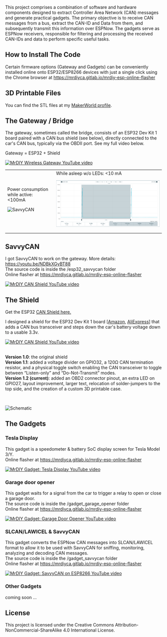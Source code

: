 This project comprises a combination of software and hardware components designed to extract Controller Area Network (CAN) messages and generate practical gadgets. The primary objective is to receive CAN messages from a bus, extract the CAN-ID and Data from them, and subsequently transmit this information over ESPNow. The gadgets serve as ESPNow receivers, responsible for filtering and processing the received CAN-IDs and data to perform specific useful tasks.

## How to Install The Code

Certain firmware options (Gateway and Gadgets) can be conveniently installed online onto ESP32/ESP8266 devices with just a single click using the Chrome browser at <a href='https://mrdiyca.gitlab.io/mrdiy-esp-online-flasher'>https://mrdiyca.gitlab.io/mrdiy-esp-online-flasher</a>

## 3D Printable Files

You can find the STL files at my <a href='https://makerworld.com/en/@mrdiy'>MakerWorld profile</a>.


## The Gateway / Bridge

The gateway, sometimes called the bridge, consists of an ESP32 Dev Kit 1 board paired with a CAN bus shield (see below), directly connected to the car's CAN bus, typically via the OBDII port. See my full video below.

Gateway = ESP32 + Shield

[![MrDIY Wireless Gateway YouTube video](https://img.youtube.com/vi/XiqU5wpnupk/0.jpg)](https://www.youtube.com/watch?v=XiqU5wpnupk)

<table>
<tr>

<td>
Power consumption while active: <100mA 

![SavvyCAN](https://gitlab.com/MrDIYca/canabus/-/raw/main/img/power_usage_active.png)</td>
<td>
While asleep w/o LEDs: <10 mA 

![SavvyCAN](img/power_usage_idle.png)

</td>

</tr>
</table>

## SavvyCAN

I got SavvyCAN to work on the gateway. More details: https://youtu.be/NDBkXGyBT88
<br>The source code is inside the /esp32_savvycan folder
<br>Online flasher at https://mrdiyca.gitlab.io/mrdiy-esp-online-flasher

[![MrDIY CAN Shield YouTube video](https://img.youtube.com/vi/NDBkXGyBT88/0.jpg)](https://www.youtube.com/watch?v=NDBkXGyBT88)



## The Shield

Get the ESP32 <a href="https://store.mrdiy.ca/p/esp32-can-bus-shield/"> CAN Shield here.</a>

I designed a shield for the ESP32 Dev Kit 1 board [<a href='https://geni.us/jS2Lx1W'>Amazon</a>, <a href='https://s.click.aliexpress.com/e/_DmhOymx'>AliExpress</a>] that adds a CAN bus transceiver and steps down the car's battery voltage down to a usable 3.3v.


[![MrDIY CAN Shield YouTube video](https://img.youtube.com/vi/Se2KCVyD7CM/0.jpg)](https://www.youtube.com/watch?v=Se2KCVyD7CM)


<br>**Version 1.0**: the original shield
<br>**Version 1.1**: added a voltage divider on GPIO32, a 120Ω CAN termination resistor, and a physical toggle switch enabling the CAN transceiver to toggle between “Listen-only” and “Do-Not-Transmit” modes.
<br>**Version 1.2 (current)**: added an OBD2 connector pinout, an extra LED on GPIO27, layout improvement, larger text, relocation of solder-jumpers to the top side, and the creation of a custom 3D printable case.

<br>

![Schematic](https://gitlab.com/MrDIYca/canabus/-/raw/main/img/schematic_can_shield__esp32_v1.2.png)


## The Gadgets

### Tesla Display

This gadget is a speedometer & battery SoC display screen for Tesla Model 3/Y.
<br>Online flasher at https://mrdiyca.gitlab.io/mrdiy-esp-online-flasher


[![MrDIY Gadget: Tesla Display YouTube video](https://img.youtube.com/vi/RgQMdmYFQI0/0.jpg)](https://www.youtube.com/watch?v=RgQMdmYFQI0)

### Garage door opener

This gadget waits for a signal from the car to trigger a relay to open or close a garage door. 
<br>The source code is inside the /gadget_garage_opener folder
<br>Online flasher at https://mrdiyca.gitlab.io/mrdiy-esp-online-flasher


[![MrDIY Gadget: Garage Door Opener YouTube video](https://img.youtube.com/vi/PJhCqS9ZGLU/0.jpg)](https://www.youtube.com/watch?v=PJhCqS9ZGLU)

### SLCAN/LAWICEL & SavvyCAN

This gadget converts the ESPNow CAN messages into SLCAN/LAWICEL format to allow it to be used with SavvyCAN for sniffing, monitoring, analyzing and decoding CAN messages. 
<br>The source code is inside the /gadget_savvycan folder
<br>Online flasher at https://mrdiyca.gitlab.io/mrdiy-esp-online-flasher

[![MrDIY Gadget: SavvyCAN on ESP8266 YouTube video](https://img.youtube.com/vi/pontoaAcyZM/0.jpg)](https://www.youtube.com/watch?v=pontoaAcyZM)


### Other Gadgets

coming soon ...


## License

This project is licensed under the Creative Commons Attribution-NonCommercial-ShareAlike 4.0 International License.